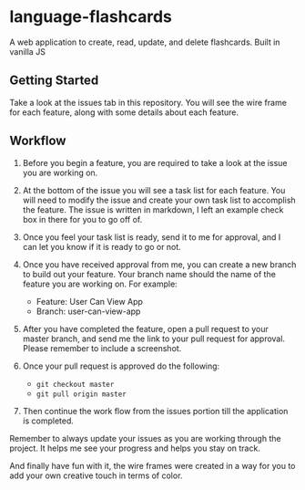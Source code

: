 # language-flashcards

A web application to create, read, update, and delete flashcards. Built in vanilla JS

## Getting Started

Take a look at the issues tab in this repository.  You will see the wire frame for each feature, along with some details about each feature.

## Workflow

1. Before you begin a feature, you are required to take a look at the issue you are working on.

1. At the bottom of the issue you will see a task list for each feature.  You will need to modify the issue and create your own task list to accomplish the feature.  The issue is written in markdown, I left an example check box in there for you to go off of.

1. Once you feel your task list is ready, send it to me for approval, and I can let you know if it is ready to go or not.

1. Once you have received approval from me, you can create a new branch to build out your feature.  Your branch name should the name of the feature you are working on.  For example:
    - Feature: User Can View App
    - Branch: user-can-view-app

1. After you have completed the feature, open a pull request to your master branch, and send me the link to your pull request for approval.  Please remember to include a screenshot.

1. Once your pull request is approved do the following:

    - `git checkout master`
    - `git pull origin master`

1. Then continue the work flow from the issues portion till the application is completed.

Remember to always update your issues as you are working through the project. It helps me see your progress and helps you stay on track.

And finally have fun with it, the wire frames were created in a way for you to add your own creative touch in terms of color.
